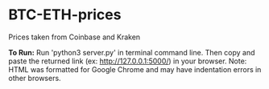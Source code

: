 # BTC-ETH-prices
Prices taken from Coinbase and Kraken

**To Run:** Run 'python3 server.py' in terminal command line. Then copy and paste the returned link (ex: http://127.0.0.1:5000/) in your browser. Note: HTML was formatted for Google Chrome and may have indentation errors in other browsers.

